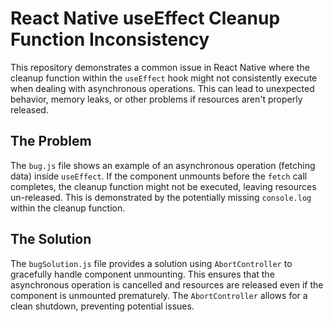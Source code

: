 # React Native useEffect Cleanup Function Inconsistency

This repository demonstrates a common issue in React Native where the cleanup function within the `useEffect` hook might not consistently execute when dealing with asynchronous operations.  This can lead to unexpected behavior, memory leaks, or other problems if resources aren't properly released.

## The Problem

The `bug.js` file shows an example of an asynchronous operation (fetching data) inside `useEffect`.  If the component unmounts before the `fetch` call completes, the cleanup function might not be executed, leaving resources un-released.  This is demonstrated by the potentially missing `console.log` within the cleanup function.

## The Solution

The `bugSolution.js` file provides a solution using `AbortController` to gracefully handle component unmounting.  This ensures that the asynchronous operation is cancelled and resources are released even if the component is unmounted prematurely.  The `AbortController` allows for a clean shutdown, preventing potential issues.